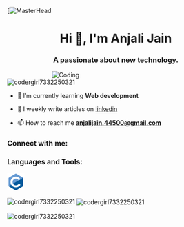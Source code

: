 [![MasterHead](https://static.vecteezy.com/system/resources/thumbnails/000/693/934/small_2x/dark-blue-technology-and-high-tech-abstract-background.jpg)
<h1 align="center">Hi 👋, I'm Anjali Jain</h1>
<h3 align="center">A passionate about new technology.</h3>
<img align="right" alt="Coding" width="400" src="https://cdn.dribbble.com/users/4055494/screenshots/15215756/media/d2b66c4ca0192aa26d103448b3d1518b.gif">


<p align="left"> <img src="https://komarev.com/ghpvc/?username=codergirl7332250321&label=Profile%20views&color=0e75b6&style=flat" alt="codergirl7332250321" /> </p>

- 🌱 I’m currently learning **Web development**

- 📝 I weekly write articles on [linkedin](linkedin)

- 📫 How to reach me **anjalijain.44500@gmail.com**

<h3 align="left">Connect with me:</h3>
<p align="left">
</p>

<h3 align="left">Languages and Tools:</h3>
<p align="left"> <a href="https://www.cprogramming.com/" target="_blank" rel="noreferrer"> <img src="https://raw.githubusercontent.com/devicons/devicon/master/icons/c/c-original.svg" alt="c" width="40" height="40"/> </a> </p>

<p><img align="left" src="https://github-readme-stats.vercel.app/api/top-langs?username=codergirl7332250321&show_icons=true&locale=en&layout=compact" alt="codergirl7332250321" /></p>

<p>&nbsp;<img align="center" src="https://github-readme-stats.vercel.app/api?username=codergirl7332250321&show_icons=true&locale=en" alt="codergirl7332250321" /></p>

<p><img align="center" src="https://github-readme-streak-stats.herokuapp.com/?user=codergirl7332250321&" alt="codergirl7332250321" /></p>
